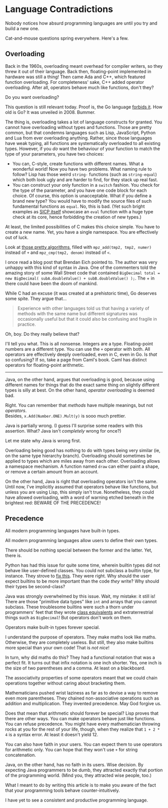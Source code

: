 # Language Contradictions

Nobody notices how absurd programming languages are until you try and build a new one.

Cat-and-mouse questions spring everywhere. Here's a few.

Overloading
-----------

Back in the 1960s, overloading meant overhead for compiler writers, so they threw it out of their language. Back then, floating-point implemented in hardware was still a thing! Then came Ada and C++, which featured function overloading. For completeness' sake, C++ added operator overloading. After all, operators behave much like functions, don't they?

Do you want overloading?

This question is still relevant today. Proof is, the Go language [forbids it](http://golang.org/doc/go_faq.html#overloading). How old is Go? It was unveiled in 2008. Bummer.

The thing is, overloading takes a lot of language constructs for granted.
You cannot have overloading without types and functions.
Those are pretty common, but that condemns languages such as Lisp, JavaScript, Python and Lua from ever overloading anything.
Rather, since those languages have weak typing, all functions are systematically overloaded to all existing types.
However, if you *do* want the behaviour of your function to match the type of your parameters, you have two choices:

- You can, C-style, create functions with different names. What a wonderful world!
Now you have two problems. What naming rule to follow?
Lisp has those weird `string-` functions (such as `string-equal`)
which both look ugly and are harder to find, for they stack up real fast.
- You can construct your only function in a `switch` fashion.
You check for the type of the parameter, and you have one code block for each choice.
Of course, this option is unacceptable.
What if you define a brand new type?
You would have to modify the source files of such fundamental functions as `equal`.
No, this is bad.
(Yet such bright examples as [SICP itself](http://mitpress.mit.edu/sicp/full-text/book/book-Z-H-26.html#%_sec_4.1) showcase an `eval` function with a huge type check at its core, hence forbidding the creation of new types.)

At least, the limited possibilities of C makes this choice simple.
You have to create a new name. Yet, you have a single namespace.
You are effectively out of luck.

Look at [those pretty algorithms](http://shootout.alioth.debian.org/u64q/program.php?test=pidigits&lang=gcc&id=4), filled with `mpz_add(tmp2, tmp2, numer)` instead of `+` and `mpz_cmp(tmp2, denom)` instead of `<`.

I once read a blog post that Brendan Eich pointed to. The author was very unhappy with this kind of syntax in Java. One of the commenters told the amazing story of some Wall Street code that contained `BigDecimal total = new BigDecimal( subA.doubleValue() + subB.doubleValue() );`. The + in there could have been the doom of mankind.

While C had an excuse (it was created at a prehistoric time), Go deserves some spite. They argue that…

> Experience with other languages told us that having a variety of methods with the same 
> name but different signatures was occasionally useful but that it could also be 
> confusing and fragile in practice.

Oh, boy. Do they really believe that?

I'll tell you what. This is all nonsense.
Integers are a type. Floating-point numbers are a different type.
You can use the `+` operator with both.
All operators are effectively deeply overloaded, even in C, even in Go.
Is *that* so confusing? If so, take a page from Caml's book. Caml has distinct operators for floating-point arithmetic.

----

Java, on the other hand, argues that overloading is good, because using different names for things that do the exact same thing on slightly different types is silly at best. On the other hand, *operator overloading* is deemed bad.

Right. You can remember that *methods* have multiple meanings, but not *operators*.  
Besides, `x.Add(Number.ONE).Mult(y)` is sooo much prettier.

Java is partially wrong. (I guess I'll surprise some readers with this assertion. What? Java isn't *completely* wrong for once?)

Let me state why Java is wrong first.

Overloading being good has nothing to do with types being very similar (ie, on the same type hierarchy branch).
Overloading should sometimes be applied to types which are miles away from each other.
Overloading allows a namespace mechanism. A function named `draw` can either paint a shape, or remove a certain amount from an account.

On the other hand, Java is right that overloading operators isn't the same.
Until now, I've implicitly assumed that operators behave like functions, but unless you are using Lisp, this simply isn't true.
Nonetheless, they could have allowed overloading, with a word of warning etched beneath in the brightest red: BEWARE OF THE PRECEDENCE!

Precedence
----------

All modern programming languages have built-in types.

All modern programming languages allow users to define their own types.

There should be nothing special between the former and the latter. Yet, there is.

Python has had this issue for quite some time, wherein builtin types did not behave like user-defined classes.
You could not subclass a builtin type, for instance.
They strove to [fix this](http://www.python.org/dev/peps/pep-0253/).
They were right. Why should the user expect builtins to be more important than the code *they* write?
Why should their types be second-class?

Java was strongly overwhelmed by this issue. Wait, my mistake: it still is!
There are those "primitive data types" like `int` and arrays that you cannot subclass. These troublesome builtins were such a thorn under programmers' feet that they wrote [class equivalents](http://download.oracle.com/javase/tutorial/java/data/numberclasses.html) and extraterrestrial things such as `BigDecimal`!
But operators don't work on them.

Operators make built-in types forever special.

I understand the purpose of operators.
They make maths look like maths.
Otherwise, they are completely useless.
But still, they also make builtins more special than your own code! That is *not nice*!

In turn, why did maths do this?
They had a functional notation that was a perfect fit.
It turns out that infix notation is one inch shorter. Yes, one inch is the size of two parentheses and a comma. At least on a blackboard.

The associativity properties of some operators meant that we could chain operations together without caring about bracketing them.

Mathematicians pushed wrist laziness as far as to devise a way to remove even more parentheses. They chained non-associative operations such as addition and multiplication. They invented precedence. May God forgive us.

Does that mean that arithmetic should forever be special?
Lisp proves that there are other ways.
You can make operators behave just like functions.
You can refuse precedence.
You might have every mathematician throwing rocks at you for the rest of your life, though, when they realize that `1 + 2 * 4` is a syntax error. At least it doesn't yield 12.

You can also have faith in your users. You can expect them to use operators for arithmetic only. You can hope that they won't use `+` for string concatenation.

Java, on the other hand, has no faith in its users. Wise decision.
By expecting Java programmers to be dumb, they attracted exactly that portion of the programming world. (Mind you, they attracted wise people, too.)

What I meant to do by writing this article is to make you aware of the fact that your programming tools behave counter-intuitively.

I have yet to see a consistent and productive programming language.

<script type="application/ld+json">
{ "@context": "http://schema.org",
  "@type": "BlogPosting",
  "datePublished": "2011-08-30T19:54:00Z",
  "keywords": "js go" }
</script>
